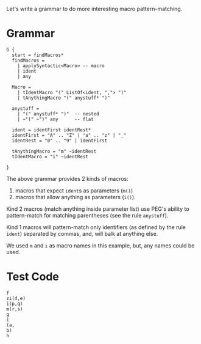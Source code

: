 Let's write a grammar to do more interesting macro pattern-matching.

# Grammar
```
G {
  start = findMacros*
  findMacros =
    | applySyntactic<Macro> -- macro
    | ident                  
    | any

  Macro = 
    | tIdentMacro "(" ListOf<ident, ","> ")"
    | tAnythingMacro "(" anystuff* ")"

  anystuff =
    | "(" anystuff* ")"  -- nested
    | ~"(" ~")" any      -- flat

  ident = identFirst identRest*
  identFirst = "A" .. "Z" | "a" .. "z" | "_" 
  identRest = "0" .. "9" | identFirst

  tAnythingMacro = "m" ~identRest
  tIdentMacro = "i" ~identRest

}

```
The above grammar provides 2 kinds of macros:
1. macros that expect `ident`s as parameters (`m()`)
2. macros that allow anything as parameters (`i()`).

Kind 2 macros (match anything inside parameter list) use PEG's ability to pattern-match for matching parentheses (see the rule `anystuff`).

Kind 1 macros will pattern-match only identifiers (as defined by the rule `ident`) separated by commas, and, will balk at anything else.

We used `m` and `i` as macro names in this example, but, any names could be used.
# Test Code
```
f
zi(d,e)
i(p,q)
m(r,s)
g
i
(a,
b)
h
```